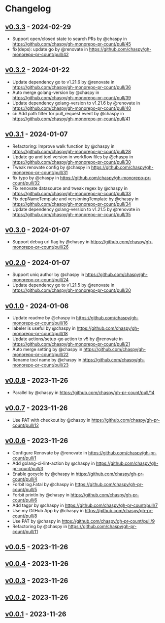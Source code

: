# Changelog

## [v0.3.3](https://github.com/chaspy/gh-monorepo-pr-count/compare/v0.3.2...v0.3.3) - 2024-02-29
- Support open/closed state to search PRs by @chaspy in https://github.com/chaspy/gh-monorepo-pr-count/pull/45
- fix(deps): update go by @renovate in https://github.com/chaspy/gh-monorepo-pr-count/pull/42

## [v0.3.2](https://github.com/chaspy/gh-monorepo-pr-count/compare/v0.3.1...v0.3.2) - 2024-01-22
- Update dependency go to v1.21.6 by @renovate in https://github.com/chaspy/gh-monorepo-pr-count/pull/36
- Auto merge golang-version by @chaspy in https://github.com/chaspy/gh-monorepo-pr-count/pull/39
- Update dependency golang-version to v1.21.6 by @renovate in https://github.com/chaspy/gh-monorepo-pr-count/pull/40
- ci: Add path filter for pull_request event by @chaspy in https://github.com/chaspy/gh-monorepo-pr-count/pull/41

## [v0.3.1](https://github.com/chaspy/gh-monorepo-pr-count/compare/v0.3.0...v0.3.1) - 2024-01-07
- Refactoring: Improve walk function by @chaspy in https://github.com/chaspy/gh-monorepo-pr-count/pull/28
- Update go and tool version in workflow files by @chaspy in https://github.com/chaspy/gh-monorepo-pr-count/pull/30
- Tweak renovate config by @chaspy in https://github.com/chaspy/gh-monorepo-pr-count/pull/31
- fix typo by @chaspy in https://github.com/chaspy/gh-monorepo-pr-count/pull/32
- Fix renovate datasource and tweak regex by @chaspy in https://github.com/chaspy/gh-monorepo-pr-count/pull/33
- Fix depNameTemplate and versioningTemplate by @chaspy in https://github.com/chaspy/gh-monorepo-pr-count/pull/34
- Update dependency golang-version to v1.21.5 by @renovate in https://github.com/chaspy/gh-monorepo-pr-count/pull/35

## [v0.3.0](https://github.com/chaspy/gh-monorepo-pr-count/compare/v0.2.0...v0.2.1) - 2024-01-07

- Support debug url flag by @chaspy in https://github.com/chaspy/gh-monorepo-pr-count/pull/26

## [v0.2.0](https://github.com/chaspy/gh-monorepo-pr-count/compare/v0.1.0...v0.1.1) - 2024-01-07

- Support uniq author by @chaspy in https://github.com/chaspy/gh-monorepo-pr-count/pull/24
- Update dependency go to v1.21.5 by @renovate in https://github.com/chaspy/gh-monorepo-pr-count/pull/20

## [v0.1.0](https://github.com/chaspy/gh-monorepo-pr-count/compare/v0.0.8...v0.0.9) - 2024-01-06

- Update readme by @chaspy in https://github.com/chaspy/gh-monorepo-pr-count/pull/16
- labeler is useful by @chaspy in https://github.com/chaspy/gh-monorepo-pr-count/pull/18
- Update actions/setup-go action to v5 by @renovate in https://github.com/chaspy/gh-monorepo-pr-count/pull/21
- Auto merge setting by @chaspy in https://github.com/chaspy/gh-monorepo-pr-count/pull/22
- Rename tool name by @chaspy in https://github.com/chaspy/gh-monorepo-pr-count/pull/23

## [v0.0.8](https://github.com/chaspy/gh-pr-count/compare/v0.0.7...v0.0.8) - 2023-11-26

- Parallel by @chaspy in https://github.com/chaspy/gh-pr-count/pull/14

## [v0.0.7](https://github.com/chaspy/gh-pr-count/compare/v0.0.6...v0.0.7) - 2023-11-26

- Use PAT with checkout by @chaspy in https://github.com/chaspy/gh-pr-count/pull/12

## [v0.0.6](https://github.com/chaspy/gh-pr-count/compare/v0.0.5...v0.0.6) - 2023-11-26

- Configure Renovate by @renovate in https://github.com/chaspy/gh-pr-count/pull/1
- Add golang-ci-lint-action by @chaspy in https://github.com/chaspy/gh-pr-count/pull/3
- Enable gocyclo by @chaspy in https://github.com/chaspy/gh-pr-count/pull/4
- Forbit log.Fatal by @chaspy in https://github.com/chaspy/gh-pr-count/pull/5
- Forbit println by @chaspy in https://github.com/chaspy/gh-pr-count/pull/6
- Add tagpr by @chaspy in https://github.com/chaspy/gh-pr-count/pull/7
- Use my GitHub App by @chaspy in https://github.com/chaspy/gh-pr-count/pull/8
- Use PAT by @chaspy in https://github.com/chaspy/gh-pr-count/pull/9
- Refactoring by @chaspy in https://github.com/chaspy/gh-pr-count/pull/11

## [v0.0.5](https://github.com/chaspy/gh-pr-count/compare/v0.0.4...v0.0.5) - 2023-11-26

## [v0.0.4](https://github.com/chaspy/gh-pr-count/compare/v0.0.3...v0.0.4) - 2023-11-26

## [v0.0.3](https://github.com/chaspy/gh-pr-count/compare/v0.0.2...v0.0.3) - 2023-11-26

## [v0.0.2](https://github.com/chaspy/gh-pr-count/compare/v0.0.1...v0.0.2) - 2023-11-26

## [v0.0.1](https://github.com/chaspy/gh-pr-count/commits/v0.0.1) - 2023-11-26
